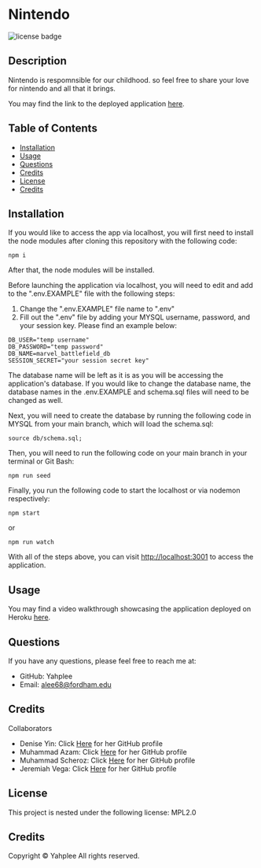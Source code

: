 # Nintendo

![license badge](https://img.shields.io/badge/license-MPL2.0-brightgreen.svg)

## Description
Nintendo is respomnsible for our childhood. so feel free to share your love for nintendo and all that it brings.

You may find the link to the deployed application [here](https://nintendo-mvc.herokuapp.com/).

## Table of Contents

- [Installation](#installation)
- [Usage](#usage)
- [Questions](#questions)
- [Credits](#credits)
- [License](#license)
- [Credits](#credits)

## Installation

If you would like to access the app via localhost, you will first need to install the node modules after cloning this repository with the following code:

```
npm i
```

After that, the node modules will be installed.

Before launching the application via localhost, you will need to edit and add to the ".env.EXAMPLE" file with the following steps:

1. Change the ".env.EXAMPLE" file name to ".env"
2. Fill out the ".env" file by adding your MYSQL username, password, and your session key. Please find an example below:

```
DB_USER="temp username"
DB_PASSWORD="temp password"
DB_NAME=marvel_battlefield_db
SESSION_SECRET="your session secret key"
```

The database name will be left as it is as you will be accessing the application's database. If you would like to change the database name, the database names in the .env.EXAMPLE and schema.sql files will need to be changed as well.

Next, you will need to create the database by running the following code in MYSQL from your main branch, which will load the schema.sql:

```
source db/schema.sql;
```

Then, you will need to run the following code on your main branch in your terminal or Git Bash:

```
npm run seed
```

Finally, you run the following code to start the localhost or via nodemon respectively:

```
npm start
```

or

```
npm run watch
```

With all of the steps above, you can visit [http://localhost:3001](http://localhost:3001) to access the application.

## Usage

You may find a video walkthrough showcasing the application deployed on Heroku [here](https://youtu.be/b9gedW4CJQQ).

## Questions

If you have any questions, please feel free to reach me at:

- GitHub: Yahplee
- Email: [alee68@fordham.edu](mailto:alee@fordham.edu)

## Credits

Collaborators

- Denise Yin: Click [Here](https://github.com/dy2395) for her GitHub profile
- Muhammad Azam: Click [Here](https://github.com/Coding291) for her GitHub profile
- Muhammad Scheroz: Click [Here](https://github.com/mshehroz237) for her GitHub profile
- Jeremiah Vega: Click [Here](https://github.com/jmvega316) for her GitHub profile

## License

This project is nested under the following license: MPL2.0

## Credits

Copyright © Yahplee All rights reserved.
